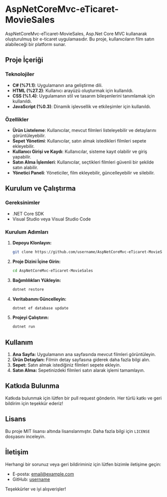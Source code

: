 # AspNetCoreMvc-eTicaret-MovieSales

AspNetCoreMvc-eTicaret-MovieSales, Asp.Net Core MVC kullanarak oluşturulmuş bir e-ticaret uygulamasıdır. Bu proje, kullanıcıların film satın alabileceği bir platform sunar. 

## Proje İçeriği

### Teknolojiler

- **C# (%71.1)**: Uygulamanın ana geliştirme dili.
- **HTML (%27.2)**: Kullanıcı arayüzü oluşturmak için kullanıldı.
- **CSS (%1.4)**: Uygulamanın stil ve tasarım bileşenlerini tanımlamak için kullanıldı.
- **JavaScript (%0.3)**: Dinamik işlevsellik ve etkileşimler için kullanıldı.

### Özellikler

- **Ürün Listeleme**: Kullanıcılar, mevcut filmleri listeleyebilir ve detaylarını görüntüleyebilir.
- **Sepet Yönetimi**: Kullanıcılar, satın almak istedikleri filmleri sepete ekleyebilir.
- **Kullanıcı Girişi ve Kaydı**: Kullanıcılar, sisteme kayıt olabilir ve giriş yapabilir.
- **Satın Alma İşlemleri**: Kullanıcılar, seçtikleri filmleri güvenli bir şekilde satın alabilir.
- **Yönetici Paneli**: Yöneticiler, film ekleyebilir, güncelleyebilir ve silebilir.

## Kurulum ve Çalıştırma

### Gereksinimler

- .NET Core SDK
- Visual Studio veya Visual Studio Code

### Kurulum Adımları

1. **Depoyu Klonlayın:**
    ```sh
    git clone https://github.com/username/AspNetCoreMvc-eTicaret-MovieSales.git
    ```

2. **Proje Dizini İçine Girin:**
    ```sh
    cd AspNetCoreMvc-eTicaret-MovieSales
    ```

3. **Bağımlılıkları Yükleyin:**
    ```sh
    dotnet restore
    ```

4. **Veritabanını Güncelleyin:**
    ```sh
    dotnet ef database update
    ```

5. **Projeyi Çalıştırın:**
    ```sh
    dotnet run
    ```

## Kullanım

1. **Ana Sayfa:** Uygulamanın ana sayfasında mevcut filmleri görüntüleyin.
2. **Ürün Detayları:** Filmin detay sayfasına giderek daha fazla bilgi alın.
3. **Sepet:** Satın almak istediğiniz filmleri sepete ekleyin.
4. **Satın Alma:** Sepetinizdeki filmleri satın alarak işlemi tamamlayın.

## Katkıda Bulunma

Katkıda bulunmak için lütfen bir pull request gönderin. Her türlü katkı ve geri bildirim için teşekkür ederiz!

## Lisans

Bu proje MIT lisansı altında lisanslanmıştır. Daha fazla bilgi için `LICENSE` dosyasını inceleyin.

## İletişim

Herhangi bir sorunuz veya geri bildiriminiz için lütfen bizimle iletişime geçin:
- E-posta: [email@example.com](mailto:email@example.com)
- GitHub: [username](https://github.com/username)

Teşekkürler ve iyi alışverişler!
